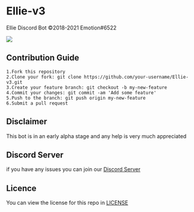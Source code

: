# Ellie-v3

Ellie Discord Bot ©2018-2021 Emotion#6522

![](https://cdn.discordapp.com/attachments/765441543100170271/834718348822577163/409518_CN78ZWFg.png)

## Contribution Guide

```
1.Fork this repository
2.Clone your fork: git clone https://github.com/your-username/Ellie-v3.git
3.Create your feature branch: git checkout -b my-new-feature
4.Commit your changes: git commit -am 'Add some feature'
5.Push to the branch: git push origin my-new-feature
6.Submit a pull request
```

## Disclaimer

This bot is in an early alpha stage and any help is very much appreciated

## Discord Server

if you have any issues you can join our [Discord Server](https://discord.gg/SVQVzJq)

## Licence

You can view the license for this repo in [LICENSE](LICENSE)
